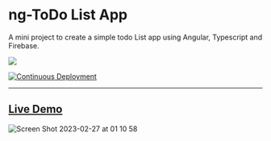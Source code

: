 # ng-ToDo List App


A mini project to create a simple todo List app using Angular, Typescript and Firebase.

![](https://skillicons.dev/icons?i=angular)

[![Continuous Deployment](https://github.com/maryhbb/ng-todo-list-app/actions/workflows/deploy.yml/badge.svg)](https://github.com/maryhbb/ng-todo-list-app/actions/workflows/deploy.yml)

---------

## [ Live Demo](https://maryhbb.github.io/ng-todo-list-app/)


![Screen Shot 2023-02-27 at 01 10 58](https://user-images.githubusercontent.com/76174247/221446083-8973ce7f-2b91-4a3d-9058-1f6632f64265.png)
